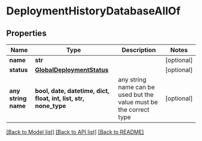 # DeploymentHistoryDatabaseAllOf


## Properties
Name | Type | Description | Notes
------------ | ------------- | ------------- | -------------
**name** | **str** |  | [optional] 
**status** | [**GlobalDeploymentStatus**](GlobalDeploymentStatus.md) |  | [optional] 
**any string name** | **bool, date, datetime, dict, float, int, list, str, none_type** | any string name can be used but the value must be the correct type | [optional]

[[Back to Model list]](../README.md#documentation-for-models) [[Back to API list]](../README.md#documentation-for-api-endpoints) [[Back to README]](../README.md)


